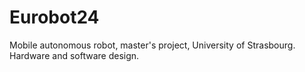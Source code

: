 # Eurobot24
Mobile autonomous robot, master's project, University of Strasbourg. Hardware and software design.
